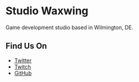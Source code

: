 # Studio Waxwing

Game development studio based in Wilmington, DE.

## Find Us On

- [Twitter](https://twitter.com/StudioWaxwing)
- [Twitch](https://www.twitch.tv/studiowaxwing)
- [GitHub](https://github.com/Studio-Waxwing)
